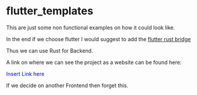# flutter_templates

This are just some non functional examples on how it could look like. 

In the end if we choose flutter I would suggest to add the [flutter rust bridge](https://github.com/fzyzcjy/flutter_rust_bridge)

Thus we can use Rust for Backend.

A link on where we can see the project as a website can be found here:

<span style="color:blue"> Insert Link here </span>

If we decide on another Frontend then forget this.


